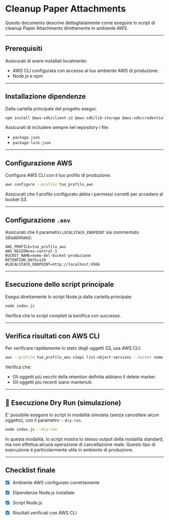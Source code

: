 # Cleanup Paper Attachments

Questo documento descrive dettagliatamente come eseguire lo script di cleanup Paper Attachments direttamente in ambiente AWS.

---

## Prerequisiti

Assicurati di avere installati localmente:

* AWS CLI configurata con accesso al tuo ambiente AWS di produzione.
* Node.js e npm

---

## Installazione dipendenze

Dalla cartella principale del progetto esegui:

```bash
npm install @aws-sdk/client-s3 @aws-sdk/lib-storage @aws-sdk/credential-providers dotenv cli-progress
```

Assicurati di includere sempre nel repository i file:

* `package.json`
* `package-lock.json`

---

## Configurazione AWS

Configura AWS CLI con il tuo profilo di produzione:

```bash
aws configure --profile tuo_profilo_aws
```

Assicurati che il profilo configurato abbia i permessi corretti per accedere al bucket S3.

---

## Configurazione `.env`

Assicurati che il parametro `LOCALSTACK_ENDPOINT` sia commentato (disabilitato):

```env
AWS_PROFILE=tuo_profilo_aws
AWS_REGION=eu-central-1
BUCKET_NAME=nome-del-bucket-produzione
RETENTION_DAYS=120
#LOCALSTACK_ENDPOINT=http://localhost:4566
```

---

## Esecuzione dello script principale

Esegui direttamente lo script Node.js dalla cartella principale:

```bash
node index.js
```

Verifica che lo script completi la bonifica con successo.

---

## Verifica risultati con AWS CLI

Per verificare rapidamente lo stato degli oggetti S3, usa AWS CLI:

```bash
aws --profile tuo_profilo_aws s3api list-object-versions --bucket nome-del-bucket-produzione
```

Verifica che:

* Gli oggetti più vecchi della retention definita abbiano il delete marker.
* Gli oggetti più recenti siano mantenuti.

---
## 🚩 Esecuzione Dry Run (simulazione)
E' possibile eseguire lo script in modalità simulata (senza cancellare alcun oggetto), con il parametro `--dry-run`.

```bash
node index.js --dry-run
```
In questa modalità, lo script mostra lo stesso output della modalità standard, ma non effettua alcuna operazione di cancellazione reale.
Questo tipo di esecuzione è particolarmente utile in ambiente di produzione.

---

## Checklist finale

* [x] Ambiente AWS configurato correttamente
* [x] Dipendenze Node.js installate
* [x] Script Node.js
* [x] Risultati verificati con AWS CLI

